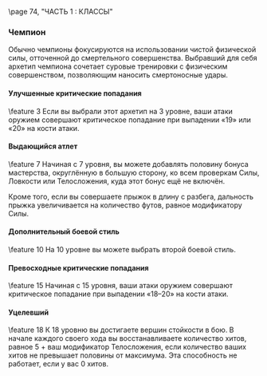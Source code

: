 \page 74, "ЧАСТЬ 1 : КЛАССЫ"
### Чемпион
Обычно чемпионы фокусируются на использовании чистой физической силы, отточенной до смертельного совершенства. Выбравший для себя архетип чемпиона сочетает суровые тренировки с физическим совершенством, позволяющим наносить смертоносные удары.

#### Улучшенные критические попадания
\feature 3
Если вы выбрали этот архетип на 3 уровне, ваши атаки оружием совершают критическое попадание при выпадении «19» или «20» на кости атаки.

#### Выдающийся атлет
\feature 7
Начиная с 7 уровня, вы можете добавлять половину бонуса мастерства, округлённую в большую сторону, ко всем проверкам Силы, Ловкости или
Телосложения, куда этот бонус ещё не включён.

Кроме того, если вы совершаете прыжок в длину с разбега, дальность прыжка увеличивается на количество футов, равное модификатору Силы.

#### Дополнительный боевой стиль
\feature 10
На 10 уровне вы можете выбрать второй боевой стиль.

#### Превосходные критические попадания
\feature 15
Начиная с 15 уровня, ваши атаки оружием совершают критическое попадание при выпадении «18–20» на кости атаки.

#### Уцелевший
\feature 18
К 18 уровню вы достигаете вершин стойкости в бою. В начале каждого своего хода вы восстанавливаете количество хитов, равное 5 + ваш модификатор Телосложения, если количество ваших хитов не превышает половины от максимума. Эта способность не работает, если у вас 0 хитов.
